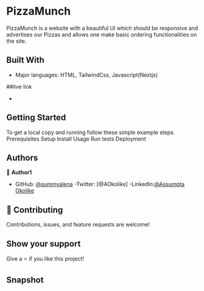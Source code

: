 
# PizzaMunch
PizzaMunch is a website with a beautiful UI which should be responsive and advertises our Pizzas and allows one make basic ordering functionalities on the site.


## Built With

- Major languages: HTML, TailwindCss, Javascript(Nextjs)

##live link

- 

## Getting Started
To get a local copy and running follow these simple example steps.
Prerequisites
Setup
Install
Usage
Run tests
Deployment

## Authors

👤 **Author1**

- GitHub: [@summyalena](https://github.com/summyalena)
-Twitter: [@AOkolike]
-LinkedIn:[@Assumpta Okolike](https://www.linkedin.com/in/assumpta-okolike-58aba41b3/)

## 🤝 Contributing

Contributions, issues, and feature requests are welcome!


## Show your support

Give a ⭐️ if you like this project!

## Snapshot

